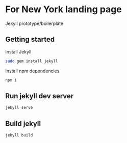 
# For New York landing page

Jekyll prototype/boilerplate

## Getting started

Install Jekyll

```sh
sudo gem install jekyll
```

Install npm dependencies

```sh
npm i
```

## Run jekyll dev server

```sh
jekyll serve
```

## Build jekyll

```sh
jekyll build
```


